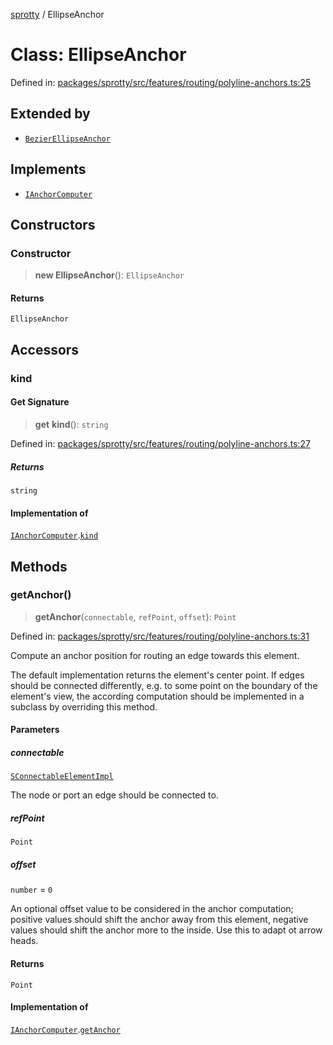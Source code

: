 
[sprotty](../globals) / EllipseAnchor

# Class: EllipseAnchor

Defined in: [packages/sprotty/src/features/routing/polyline-anchors.ts:25](https://github.com/eclipse-sprotty/sprotty/blob/f9b2433481cc27a1ac0c92d525a92039ae7f6c76/packages/sprotty/src/features/routing/polyline-anchors.ts#L25)

## Extended by

- [`BezierEllipseAnchor`](../Class.BezierEllipseAnchor)

## Implements

- [`IAnchorComputer`](../Interface.IAnchorComputer)

## Constructors

### Constructor

> **new EllipseAnchor**(): `EllipseAnchor`

#### Returns

`EllipseAnchor`

## Accessors

### kind

#### Get Signature

> **get** **kind**(): `string`

Defined in: [packages/sprotty/src/features/routing/polyline-anchors.ts:27](https://github.com/eclipse-sprotty/sprotty/blob/f9b2433481cc27a1ac0c92d525a92039ae7f6c76/packages/sprotty/src/features/routing/polyline-anchors.ts#L27)

##### Returns

`string`

#### Implementation of

[`IAnchorComputer`](../Interface.IAnchorComputer).[`kind`](../Interface.IAnchorComputer.md#kind)

## Methods

### getAnchor()

> **getAnchor**(`connectable`, `refPoint`, `offset`): `Point`

Defined in: [packages/sprotty/src/features/routing/polyline-anchors.ts:31](https://github.com/eclipse-sprotty/sprotty/blob/f9b2433481cc27a1ac0c92d525a92039ae7f6c76/packages/sprotty/src/features/routing/polyline-anchors.ts#L31)

Compute an anchor position for routing an edge towards this element.

The default implementation returns the element's center point. If edges should be connected
differently, e.g. to some point on the boundary of the element's view, the according computation
should be implemented in a subclass by overriding this method.

#### Parameters

##### connectable

[`SConnectableElementImpl`](../Class.SConnectableElementImpl)

The node or port an edge should be connected to.

##### refPoint

`Point`

##### offset

`number` = `0`

An optional offset value to be considered in the anchor computation;
              positive values should shift the anchor away from this element, negative values
              should shift the anchor more to the inside. Use this to adapt ot arrow heads.

#### Returns

`Point`

#### Implementation of

[`IAnchorComputer`](../Interface.IAnchorComputer).[`getAnchor`](../Interface.IAnchorComputer.md#getanchor)
